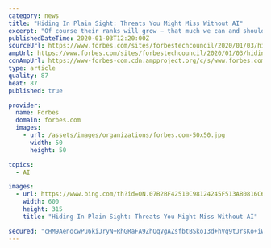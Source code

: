```yaml
---
category: news
title: "Hiding In Plain Sight: Threats You Might Miss Without AI"
excerpt: "Of course their ranks will grow — that much we can and should expect. AI can help win the war on security. Recent years have witnessed an onslaught of commentary in the media about artificial intelligence (AI) and its potential to destroy jobs and dislocate workers. The dystopian narrative is that automation tools will develop the ..."
publishedDateTime: 2020-01-03T12:20:00Z
sourceUrl: https://www.forbes.com/sites/forbestechcouncil/2020/01/03/hiding-in-plain-sight-threats-you-might-miss-without-ai/
ampUrl: https://www.forbes.com/sites/forbestechcouncil/2020/01/03/hiding-in-plain-sight-threats-you-might-miss-without-ai/amp/
cdnAmpUrl: https://www-forbes-com.cdn.ampproject.org/c/s/www.forbes.com/sites/forbestechcouncil/2020/01/03/hiding-in-plain-sight-threats-you-might-miss-without-ai/amp/
type: article
quality: 87
heat: 87
published: true

provider:
  name: Forbes
  domain: forbes.com
  images:
    - url: /assets/images/organizations/forbes.com-50x50.jpg
      width: 50
      height: 50

topics:
  - AI

images:
  - url: https://www.bing.com/th?id=ON.07B2BF42510C98124245F513AB0816C6
    width: 600
    height: 315
    title: "Hiding In Plain Sight: Threats You Might Miss Without AI"

secured: "cHM9AenocwPu6kiJryN+RhGRaFA9ZhOqVgAZsfbtBSko13d+hVq9tJrsKo+iW1mtVgmZw9gzXLEKVZC59ZkBfOOVt0W4K0pLFMTNDscdG6glYS2HlgMiB4yG0kLf7D6CKsuOYs2OWgnP/xcU2txhwJDCIHVpqQuTaRTeBKdxlNPvqj/V1GD2yA53JpSr+NwRuw8NfcIlE45Fb2GFBzCzx8q2JYkA0eJgiaGDh6m0r5+ZOo5pgwT8cpP1Wtt7lFl4s/CSKZ3p+fWOCmOUMsr35w==;XQT1kU5oX/nV10csPOeYmQ=="
---
```


